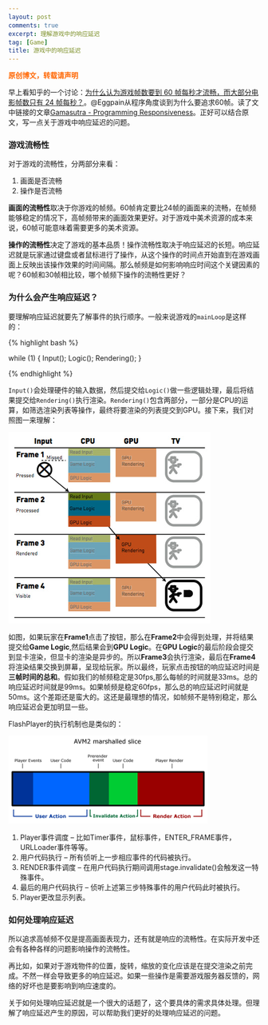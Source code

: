 ```yaml
---
layout: post
comments: true
excerpt: 理解游戏中的响应延迟
tag: [Game]
title: 游戏中的响应延迟
---
```

<span style="color: #ff6600;"><strong>原创博文，转载请声明</strong></span>

早上看知乎的一个讨论：[为什么认为游戏帧数要到 60 帧每秒才流畅，而大部分电影帧数只有 24 帧每秒？](http://www.zhihu.com/question/21081976)。@Eggpain从程序角度谈到为什么要追求60帧。读了文中链接的文章[Gamasutra - Programming Responsiveness](http://www.gamasutra.com/view/feature/1942/programming_responsiveness.php)。正好可以结合原文，写一点关于游戏中响应延迟的问题。

###  游戏流畅性

  对于游戏的流畅性，分两部分来看：

1. 画面是否流畅 
2. 操作是否流畅

**画面的流畅性**取决于你游戏的帧频。60帧肯定要比24帧的画面来的流畅，在帧频能够稳定的情况下，高帧频带来的画面效果更好。对于游戏中美术资源的成本来说，60帧可能意味着需要更多的美术资源。

**操作的流畅性**决定了游戏的基本品质！操作流畅性取决于响应延迟的长短。响应延迟就是玩家通过键盘或者鼠标进行了操作，从这个操作的时间点开始直到在游戏画面上反映出该操作效果的时间间隔。那么帧频是如何影响响应时间这个关键因素的呢？60帧和30帧相比较，哪个帧频下操作的流畅性更好？

### 为什么会产生响应延迟？
要理解响应延迟就要先了解事件的执行顺序。一般来说游戏的`mainLoop`是这样的：

{% highlight bash %}

while (1) 
{
	Input();
	Logic();
	Rendering();
}

{% endhighlight %}

`Input()`会处理硬件的输入数据，然后提交给`Logic()`做一些逻辑处理，最后将结果提交给`Rendering()`执行渲染。`Rendering()`包含两部分，一部分是CPU的运算，如筛选渲染列表等操作，最终将要渲染的列表提交到GPU。接下来，我们对照图一来理解：

![image](../images/innerprod.jpg)

如图，如果玩家在**Frame1**点击了按钮，那么在**Frame2**中会得到处理，并将结果提交给**Game Logic**,然后结果会到**GPU Logic**。在**GPU Logic**的最后阶段会提交到显卡渲染，但显卡的渲染是异步的。所以**Frame3**会执行渲染，最后在**Frame4**将渲染结果交换到屏幕，呈现给玩家。所以最终，玩家点击按钮的响应延迟时间是**三帧时间的总和**。假如我们的帧频稳定是30fps,那么每帧的时间就是33ms。总的响应延迟时间就是99ms。如果帧频是稳定60fps，那么总的响应延迟时间就是50ms。这个差距还是蛮大的。这还是最理想的情况，如帧频不是特别稳定，那么响应延迟会更加明显一些。

FlashPlayer的执行机制也是类似的：

![image](../images/marshalled.png)

1. Player事件调度 – 比如Timer事件，鼠标事件，ENTER_FRAME事件，URLLoader事件等等。
2. 用户代码执行 – 所有侦听上一步相应事件的代码被执行。
3. RENDER事件调度 – 在用户代码执行期间调用stage.invalidate()会触发这一特殊事件。
4. 最后的用户代码执行 – 侦听上述第三步特殊事件的用户代码此时被执行。
5. Player更改显示列表。

###  如何处理响应延迟
所以追求高帧频不仅是提高画面表现力，还有就是响应的流畅性。在实际开发中还会有各种各样的问题影响操作的流畅性。

再比如，如果对于游戏物件的位置，旋转，缩放的变化应该是在提交渲染之前完成。不然一样会导致更多的响应延迟。如果一些操作是需要游戏服务器反馈的，网络的好坏也是要影响到响应速度的。

关于如何处理响应延迟就是一个很大的话题了，这个要具体的需求具体处理。但理解了响应延迟产生的原因，可以帮助我们更好的处理响应延迟的问题。
